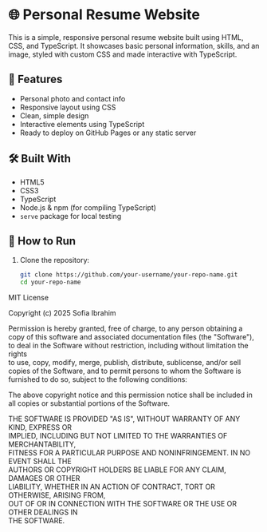 # 🌐 Personal Resume Website

This is a simple, responsive personal resume website built using HTML, CSS, and TypeScript. It showcases basic personal information, skills, and an image, styled with custom CSS and made interactive with TypeScript.

## 📌 Features

- Personal photo and contact info
- Responsive layout using CSS
- Clean, simple design
- Interactive elements using TypeScript
- Ready to deploy on GitHub Pages or any static server

## 🛠️ Built With

- HTML5
- CSS3
- TypeScript
- Node.js & npm (for compiling TypeScript)
- `serve` package for local testing

## 🚀 How to Run

1. Clone the repository:
   ```bash
   git clone https://github.com/your-username/your-repo-name.git
   cd your-repo-name
MIT License

Copyright (c) 2025 Sofia Ibrahim

Permission is hereby granted, free of charge, to any person obtaining a copy
of this software and associated documentation files (the "Software"), to deal
in the Software without restriction, including without limitation the rights  
to use, copy, modify, merge, publish, distribute, sublicense, and/or sell  
copies of the Software, and to permit persons to whom the Software is  
furnished to do so, subject to the following conditions:

The above copyright notice and this permission notice shall be included in  
all copies or substantial portions of the Software.

THE SOFTWARE IS PROVIDED "AS IS", WITHOUT WARRANTY OF ANY KIND, EXPRESS OR  
IMPLIED, INCLUDING BUT NOT LIMITED TO THE WARRANTIES OF MERCHANTABILITY,  
FITNESS FOR A PARTICULAR PURPOSE AND NONINFRINGEMENT. IN NO EVENT SHALL THE  
AUTHORS OR COPYRIGHT HOLDERS BE LIABLE FOR ANY CLAIM, DAMAGES OR OTHER  
LIABILITY, WHETHER IN AN ACTION OF CONTRACT, TORT OR OTHERWISE, ARISING FROM,  
OUT OF OR IN CONNECTION WITH THE SOFTWARE OR THE USE OR OTHER DEALINGS IN  
THE SOFTWARE.
